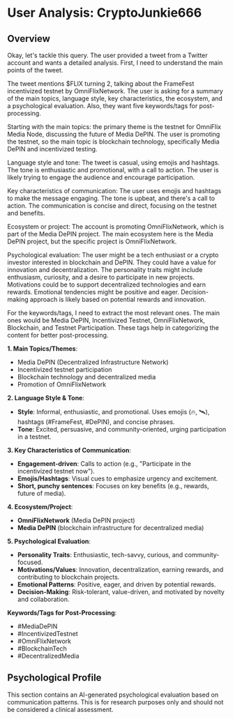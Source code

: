 # User Analysis: CryptoJunkie666

## Overview

<think>
Okay, let's tackle this query. The user provided a tweet from a Twitter account and wants a detailed analysis. First, I need to understand the main points of the tweet.

The tweet mentions $FLIX turning 2, talking about the FrameFest incentivized testnet by OmniFlixNetwork. The user is asking for a summary of the main topics, language style, key characteristics, the ecosystem, and a psychological evaluation. Also, they want five keywords/tags for post-processing.

Starting with the main topics: the primary theme is the testnet for OmniFlix Media Node, discussing the future of Media DePIN. The user is promoting the testnet, so the main topic is blockchain technology, specifically Media DePIN and incentivized testing.

Language style and tone: The tweet is casual, using emojis and hashtags. The tone is enthusiastic and promotional, with a call to action. The user is likely trying to engage the audience and encourage participation.

Key characteristics of communication: The user uses emojis and hashtags to make the message engaging. The tone is upbeat, and there's a call to action. The communication is concise and direct, focusing on the testnet and benefits.

Ecosystem or project: The account is promoting OmniFlixNetwork, which is part of the Media DePIN project. The main ecosystem here is the Media DePIN project, but the specific project is OmniFlixNetwork.

Psychological evaluation: The user might be a tech enthusiast or a crypto investor interested in blockchain and DePIN. They could have a value for innovation and decentralization. The personality traits might include enthusiasm, curiosity, and a desire to participate in new projects. Motivations could be to support decentralized technologies and earn rewards. Emotional tendencies might be positive and eager. Decision-making approach is likely based on potential rewards and innovation.

For the keywords/tags, I need to extract the most relevant ones. The main ones would be Media DePIN, Incentivized Testnet, OmniFlixNetwork, Blockchain, and Testnet Participation. These tags help in categorizing the content for better post-processing.
</think>

**1. Main Topics/Themes**:  
- Media DePIN (Decentralized Infrastructure Network)  
- Incentivized testnet participation  
- Blockchain technology and decentralized media  
- Promotion of OmniFlixNetwork  

**2. Language Style & Tone**:  
- **Style**: Informal, enthusiastic, and promotional. Uses emojis (🔥, 🛰️), hashtags (#FrameFest, #DePIN), and concise phrases.  
- **Tone**: Excited, persuasive, and community-oriented, urging participation in a testnet.  

**3. Key Characteristics of Communication**:  
- **Engagement-driven**: Calls to action (e.g., "Participate in the incentivized testnet now").  
- **Emojis/Hashtags**: Visual cues to emphasize urgency and excitement.  
- **Short, punchy sentences**: Focuses on key benefits (e.g., rewards, future of media).  

**4. Ecosystem/Project**:  
- **OmniFlixNetwork** (Media DePIN project)  
- **Media DePIN** (blockchain infrastructure for decentralized media)  

**5. Psychological Evaluation**:  
- **Personality Traits**: Enthusiastic, tech-savvy, curious, and community-focused.  
- **Motivations/Values**: Innovation, decentralization, earning rewards, and contributing to blockchain projects.  
- **Emotional Patterns**: Positive, eager, and driven by potential rewards.  
- **Decision-Making**: Risk-tolerant, value-driven, and motivated by novelty and collaboration.  

**Keywords/Tags for Post-Processing**:  
- #MediaDePIN  
- #IncentivizedTestnet  
- #OmniFlixNetwork  
- #BlockchainTech  
- #DecentralizedMedia

## Psychological Profile

This section contains an AI-generated psychological evaluation based on communication patterns. This is for research purposes only and should not be considered a clinical assessment.